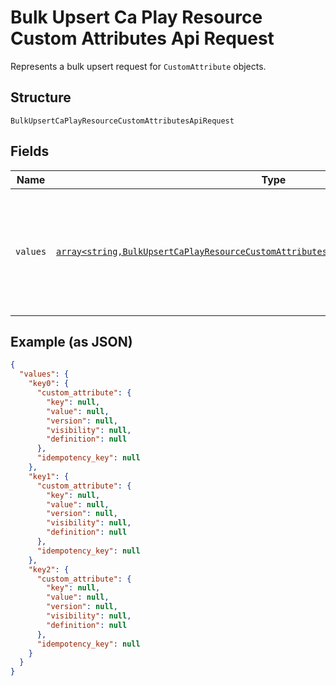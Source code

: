 
# Bulk Upsert Ca Play Resource Custom Attributes Api Request

Represents a bulk upsert request for `CustomAttribute` objects.

## Structure

`BulkUpsertCaPlayResourceCustomAttributesApiRequest`

## Fields

| Name | Type | Tags | Description | Getter | Setter |
|  --- | --- | --- | --- | --- | --- |
| `values` | [`array<string,BulkUpsertCaPlayResourceCustomAttributesApiRequestUpsertCustomAttribute>`](../../doc/models/bulk-upsert-ca-play-resource-custom-attributes-api-request-upsert-custom-attribute.md) | Required | The data used to update the `CustomAttribute` objects.<br>The keys must be unique and is used to map to the corresponding response. | getValues(): array | setValues(array values): void |

## Example (as JSON)

```json
{
  "values": {
    "key0": {
      "custom_attribute": {
        "key": null,
        "value": null,
        "version": null,
        "visibility": null,
        "definition": null
      },
      "idempotency_key": null
    },
    "key1": {
      "custom_attribute": {
        "key": null,
        "value": null,
        "version": null,
        "visibility": null,
        "definition": null
      },
      "idempotency_key": null
    },
    "key2": {
      "custom_attribute": {
        "key": null,
        "value": null,
        "version": null,
        "visibility": null,
        "definition": null
      },
      "idempotency_key": null
    }
  }
}
```

